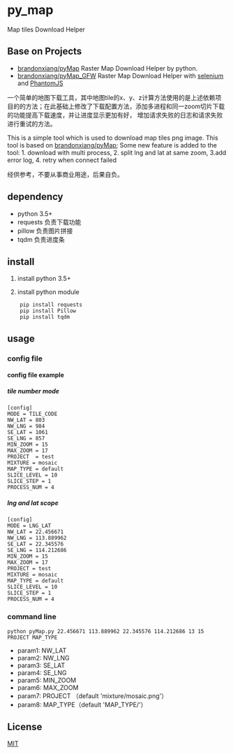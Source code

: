 # py_map

Map tiles Download Helper

## Base on Projects

 - [brandonxiang/pyMap](https://github.com/brandonxiang/pyMap) Raster Map Download Helper by python.
 - [brandonxiang/pyMap_GFW](https://github.com/brandonxiang/pyMap_GFW) Raster Map Download Helper with [selenium](https://github.com/SeleniumHQ/selenium/) and [PhantomJS](http://phantomjs.org/)


一个简单的地图下载工具，其中地图tile的x、y、z计算方法使用的是上述依赖项目的的方法；在此基础上修改了下载配置方法，添加多进程和同一zoom切片下载的功能提高下载速度，并让进度显示更加有好，
增加请求失败的日志和请求失败进行重试的方法。

This is a simple tool which is used to download map tiles png image. This tool is based on  [brandonxiang/pyMap](https://github.com/brandonxiang/pyMap);
Some new feature is added to the tool: 1. download with multi process, 2. split lng and lat at same zoom, 3.add error log, 4. retry when connect failed


经供参考，不要从事商业用途，后果自负。

## dependency

- python 3.5+
- requests 负责下载功能
- pillow 负责图片拼接
- tqdm 负责进度条

## install

1. install python 3.5+

2. install python module
```
    pip install requests
    pip install Pillow
    pip install tqdm
```

## usage

### config file

#### config file example

##### tile number mode

```
[config]
MODE = TILE_CODE
NW_LAT = 803
NW_LNG = 984
SE_LAT = 1061
SE_LNG = 857
MIN_ZOOM = 15
MAX_ZOOM = 17
PROJECT  = test
MIXTURE = mosaic
MAP_TYPE = default
SLICE_LEVEL = 10
SLICE_STEP = 1
PROCESS_NUM = 4
```

##### lng and lat scope

```
[config]
MODE = LNG_LAT
NW_LAT = 22.456671
NW_LNG = 113.889962
SE_LAT = 22.345576
SE_LNG = 114.212686
MIN_ZOOM = 15
MAX_ZOOM = 17
PROJECT = test
MIXTURE = mosaic
MAP_TYPE = default
SLICE_LEVEL = 10
SLICE_STEP = 1
PROCESS_NUM = 4
```


### command line

```
python pyMap.py 22.456671 113.889962 22.345576 114.212686 13 15 PROJECT MAP_TYPE

```

- param1: NW_LAT
- param2: NW_LNG
- param3: SE_LAT
- param4: SE_LNG
- param5: MIN_ZOOM
- param6: MAX_ZOOM
- param7: PROJECT （default 'mixture/mosaic.png'）
- param8: MAP_TYPE（default 'MAP_TYPE/'）


## License

[MIT](LICENSE)
